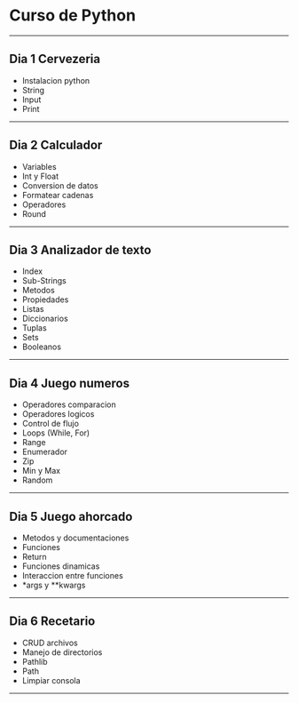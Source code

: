 # Curso de Python
---
## Dia 1 Cervezeria
* Instalacion python
* String
* Input
* Print
---
## Dia 2 Calculador
* Variables
* Int y Float
* Conversion de datos
* Formatear cadenas
* Operadores
* Round
---
## Dia 3 Analizador de texto
* Index
* Sub-Strings
* Metodos
* Propiedades
* Listas
* Diccionarios
* Tuplas
* Sets
* Booleanos
---
## Dia 4 Juego numeros
* Operadores comparacion
* Operadores logicos
* Control de flujo
* Loops (While, For)
* Range
* Enumerador
* Zip
* Min y Max
* Random
---
## Dia 5 Juego ahorcado
* Metodos y documentaciones
* Funciones
* Return
* Funciones dinamicas
* Interaccion entre funciones
* *args y **kwargs
---
## Dia 6 Recetario
* CRUD archivos
* Manejo de directorios
* Pathlib
* Path
* Limpiar consola
---